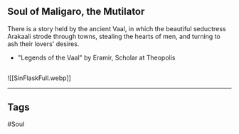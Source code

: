 ## Soul of Maligaro, the Mutilator
There is a story held by the ancient Vaal, in which the
beautiful seductress Arakaali strode through towns, stealing
the hearts of men, and turning to ash their lovers' desires.
- "Legends of the Vaal" by Eramir, Scholar at Theopolis

##
![[SinFlaskFull.webp]]

---
## Tags
#Soul